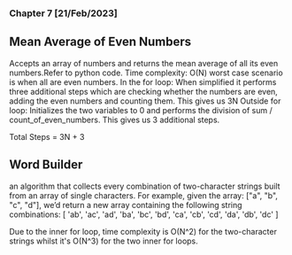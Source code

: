 ### Chapter 7 [21/Feb/2023]  


## Mean Average of Even Numbers
Accepts an array of numbers and returns the
mean average of all its even numbers.Refer to python code.
Time complexity: O(N)
                worst case scenario is when all are even numbers. 
                In the for loop: When simplified it performs three additional steps which are checking whether the numbers are even, adding the even numbers and counting them. This gives us 3N
                Outside for loop: Initializes the two variables to 0 and performs the division of sum / count_of_even_numbers. This gives us 3 additional steps.

Total Steps = 3N + 3

## Word Builder
an algorithm that collects every combination of two-character strings built from an array of single characters. For example, given the array: ["a", "b", "c", "d"], we’d return a new array containing the following
string combinations:
[
'ab', 'ac', 'ad', 'ba', 'bc', 'bd',
'ca', 'cb', 'cd', 'da', 'db', 'dc'
]

Due to the inner for loop, time complexity is O(N^2) for the two-character strings whilst it's O(N^3) for the two inner for loops.